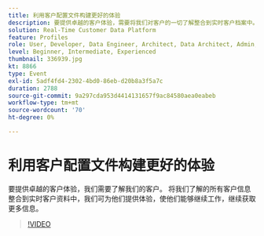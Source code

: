 ```yaml
---
title: 利用客户配置文件构建更好的体验
description: 要提供卓越的客户体验，需要将我们对客户的一切了解整合到实时客户档案中。
solution: Real-Time Customer Data Platform
feature: Profiles
role: User, Developer, Data Engineer, Architect, Data Architect, Admin, Leader
level: Beginner, Intermediate, Experienced
thumbnail: 336939.jpg
kt: 8866
type: Event
exl-id: 5adf4fd4-2302-4bd0-86eb-d20b8a3f5a7c
duration: 2788
source-git-commit: 9a297cda953d4414131657f9ac84580aea0eabeb
workflow-type: tm+mt
source-wordcount: '70'
ht-degree: 0%

---
```


# 利用客户配置文件构建更好的体验

要提供卓越的客户体验，我们需要了解我们的客户。 将我们了解的所有客户信息整合到实时客户资料中，我们可为他们提供体验，使他们能够继续工作，继续获取更多信息。

>[!VIDEO](https://video.tv.adobe.com/v/336939/?quality=12&learn=on)
